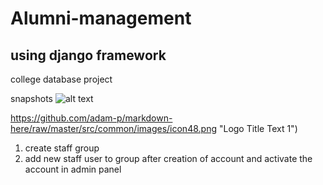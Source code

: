 # Alumni-management
## using django framework

college database project

snapshots
![alt text](https://github.com/ajykumr/Alumni-management/raw/master/src/snapshots/Home.png)

https://github.com/adam-p/markdown-here/raw/master/src/common/images/icon48.png "Logo Title Text 1")


1. create staff group
2. add new staff user to group after creation of account and activate the account in admin panel

